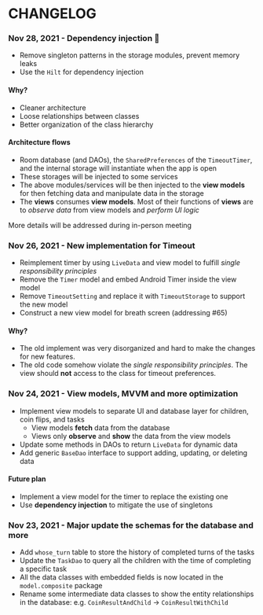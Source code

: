 # CHANGELOG

### Nov 28, 2021 - Dependency injection 💉

- Remove singleton patterns in the storage modules, prevent memory leaks
- Use the `Hilt` for dependency injection

#### Why?
- Cleaner architecture
- Loose relationships between classes
- Better organization of the class hierarchy

#### Architecture flows
- Room database (and DAOs), the `SharedPreferences` of the `TimeoutTimer`, and the internal storage will instantiate when the app is open
- These storages will be injected to some services
- The above modules/services will be then injected to the **view models** for then fetching data and manipulate data in the storage
- The **views** consumes **view models**. Most of their functions of **views** are to *observe data* from view models and *perform UI logic*

More details will be addressed during in-person meeting

### Nov 26, 2021 - New implementation for Timeout

- Reimplement timer by using `LiveData` and view model to fulfill *single responsibility principles*
- Remove the `Timer` model and embed Android Timer inside the view model
- Remove `TimeoutSetting` and replace it with `TimeoutStorage` to support the new model
- Construct a new view model for breath screen (addressing #65)

#### Why?

- The old implement was very disorganized and hard to make the changes for new features.
- The old code somehow violate the *single responsibility principles*. The view should **not** access to the class for timeout preferences.

### Nov 24, 2021 - View models, MVVM and more optimization

- Implement view models to separate UI and database layer for children, coin flips, and tasks
    - View models **fetch** data from the database
    - Views only **observe** and **show** the data from the view models
- Update some methods in DAOs to return `LiveData` for dynamic data
- Add generic `BaseDao` interface to support adding, updating, or deleting data

#### Future plan  

- Implement a view model for the timer to replace the existing one
- Use **dependency injection** to mitigate the use of singletons

### Nov 23, 2021 - Major update the schemas for the database and more

- Add `whose_turn` table to store the history of completed turns of the tasks
- Update the `TaskDao` to query all the children with the time of completing a specific task
- All the data classes with embedded fields is now located in the `model.composite` package
- Rename some intermediate data classes to show the entity relationships in the database: e.g. `CoinResultAndChild` → `CoinResultWithChild`
